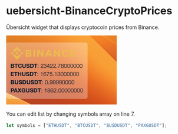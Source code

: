 # uebersicht-BinanceCryptoPrices

Übersicht widget that displays cryptocoin prices from Binance.

<img
  src="/uebersicht-BinanceCryptoPrices.png"
  alt="Übersicht widget that displays cryptocoin prices from Binance"
  title="Übersicht widget that displays cryptocoin prices from Binance"
  style="display: inline-block; margin: 0 auto; max-width: 300px">




You can edit list by changing symbols array on line 7.


```javascript
let symbols = ["ETHUSDT", "BTCUSDT", "BUSDUSDT", "PAXGUSDT"];
```
